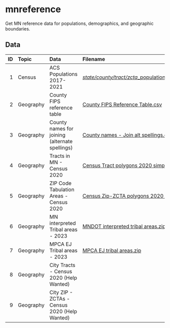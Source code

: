 # mnreference

Get MN reference data for populations, demographics, and geographic boundaries.


## Data

| ID|Topic     |Data                                               | Filename |
|--:|:---------|:--------------------------------------------------|:---------|
|  1|Census    | ACS Populations 2017-2021                         | [*state/county/tract/zcta*_populations_acs_2017_2021.csv](data/) |
|  2|Geography | County FIPS reference table                       | [County FIPS Reference Table.csv](data/County%20FIPS%20Reference%20Table.csv) |
|  3|Geography | County names for joining (alternate spellings)    | [County names - Join alt spellings.csv](data/County%20names%20-%20Join%20alt%20spellings.csv) |
|  4|Geography | Tracts in MN - Census 2020                        | [Census Tract polygons 2020 simplified.zip](data/Census%20Tract%20polygons%202020%20simplified) |
|  5|Geography | ZIP Code Tabulation Areas - Census 2020           | [Census Zip-ZCTA polygons 2020 simplified.zip](data/Census%20Zip-ZCTA%20polygons%202020%20simplified.zip) |
|  6|Geography | MN interpreted Tribal areas - 2023                | [MNDOT interpreted tribal areas.zip](data/MNDOT%20interpreted%20tribal%20areas.zip) |
|  7|Geography | MPCA EJ Tribal areas - 2023                       | [MPCA EJ tribal areas.zip](data/MPCA%20EJ%20tribal%20areas.zip) |
|  8|Geography | City Tracts - Census 2020 (Help Wanted)           | |
|  9|Geography | City ZIP - ZCTAs - Census 2020 (Help Wanted)      | |

